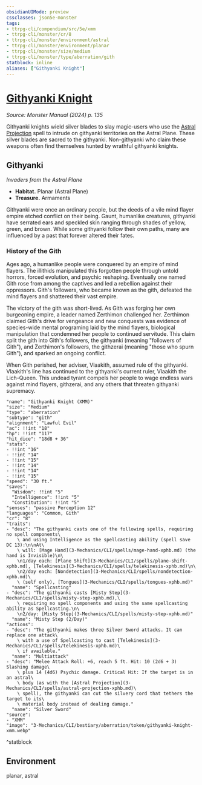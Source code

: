 ```yaml
---
obsidianUIMode: preview
cssclasses: json5e-monster
tags:
- ttrpg-cli/compendium/src/5e/xmm
- ttrpg-cli/monster/cr/8
- ttrpg-cli/monster/environment/astral
- ttrpg-cli/monster/environment/planar
- ttrpg-cli/monster/size/medium
- ttrpg-cli/monster/type/aberration/gith
statblock: inline
aliases: ["Githyanki Knight"]
---
```

# [Githyanki Knight](3-Mechanics\CLI\bestiary\aberration/githyanki-knight-xmm.md)
*Source: Monster Manual (2024) p. 135*  

Githyanki knights wield silver blades to slay magic-users who use the [Astral Projection](3-Mechanics/CLI/spells/astral-projection-xphb.md) spell to intrude on githyanki territories on the Astral Plane. These silver blades are sacred to the githyanki. Non-githyanki who claim these weapons often find themselves hunted by wrathful githyanki knights.

## Githyanki

*Invaders from the Astral Plane*

- **Habitat.** Planar (Astral Plane)  
- **Treasure.** Armaments  

Githyanki were once an ordinary people, but the deeds of a vile mind flayer empire etched conflict on their being. Gaunt, humanlike creatures, githyanki have serrated ears and speckled skin ranging through shades of yellow, green, and brown. While some githyanki follow their own paths, many are influenced by a past that forever altered their fates.

### History of the Gith

Ages ago, a humanlike people were conquered by an empire of mind flayers. The illithids manipulated this forgotten people through untold horrors, forced evolution, and psychic reshaping. Eventually one named Gith rose from among the captives and led a rebellion against their oppressors. Gith's followers, who became known as the gith, defeated the mind flayers and shattered their vast empire.

The victory of the gith was short-lived. As Gith was forging her own burgeoning empire, a leader named Zerthimon challenged her. Zerthimon claimed Gith's drive for vengeance and new conquests was evidence of species-wide mental programing laid by the mind flayers, biological manipulation that condemned her people to continued servitude. This claim split the gith into Gith's followers, the githyanki (meaning "followers of Gith"), and Zerthimon's followers, the githzerai (meaning "those who spurn Gith"), and sparked an ongoing conflict.

When Gith perished, her adviser, Vlaakith, assumed rule of the githyanki. Vlaakith's line has continued to the githyanki's current ruler, Vlaakith the Lich-Queen. This undead tyrant compels her people to wage endless wars against mind flayers, githzerai, and any others that threaten githyanki supremacy.

```statblock
"name": "Githyanki Knight (XMM)"
"size": "Medium"
"type": "aberration"
"subtype": "gith"
"alignment": "Lawful Evil"
"ac": !!int "18"
"hp": !!int "117"
"hit_dice": "18d8 + 36"
"stats":
- !!int "16"
- !!int "14"
- !!int "15"
- !!int "14"
- !!int "14"
- !!int "15"
"speed": "30 ft."
"saves":
  "Wisdom": !!int "5"
  "Intelligence": !!int "5"
  "Constitution": !!int "5"
"senses": "passive Perception 12"
"languages": "Common, Gith"
"cr": "8"
"traits":
- "desc": "The githyanki casts one of the following spells, requiring no spell components\
    \ and using Intelligence as the spellcasting ability (spell save DC 13):\n\nAt\
    \ will: [Mage Hand](3-Mechanics/CLI/spells/mage-hand-xphb.md) (the hand is Invisible)\n\
    \n1/day each: [Plane Shift](3-Mechanics/CLI/spells/plane-shift-xphb.md), [Telekinesis](3-Mechanics/CLI/spells/telekinesis-xphb.md)\n\
    \n2/day each: [Nondetection](3-Mechanics/CLI/spells/nondetection-xphb.md)\
    \ (self only), [Tongues](3-Mechanics/CLI/spells/tongues-xphb.md)"
  "name": "Spellcasting"
- "desc": "The githyanki casts [Misty Step](3-Mechanics/CLI/spells/misty-step-xphb.md),\
    \ requiring no spell components and using the same spellcasting ability as Spellcasting.\n\
    \n2/day: [Misty Step](3-Mechanics/CLI/spells/misty-step-xphb.md)"
  "name": "Misty Step (2/Day)"
"actions":
- "desc": "The githyanki makes three Silver Sword attacks. It can replace one attack\
    \ with a use of Spellcasting to cast [Telekinesis](3-Mechanics/CLI/spells/telekinesis-xphb.md)\
    \ if available."
  "name": "Multiattack"
- "desc": "Melee Attack Roll: +6, reach 5 ft. Hit: 10 (2d6 + 3) Slashing damage\
    \ plus 14 (4d6) Psychic damage. Critical Hit: If the target is in an astral\
    \ body (as with the [Astral Projection](3-Mechanics/CLI/spells/astral-projection-xphb.md)\
    \ spell), the githyanki can cut the silvery cord that tethers the target to its\
    \ material body instead of dealing damage."
  "name": "Silver Sword"
"source":
- "XMM"
"image": "3-Mechanics/CLI/bestiary/aberration/token/githyanki-knight-xmm.webp"
```
^statblock

## Environment

planar, astral
